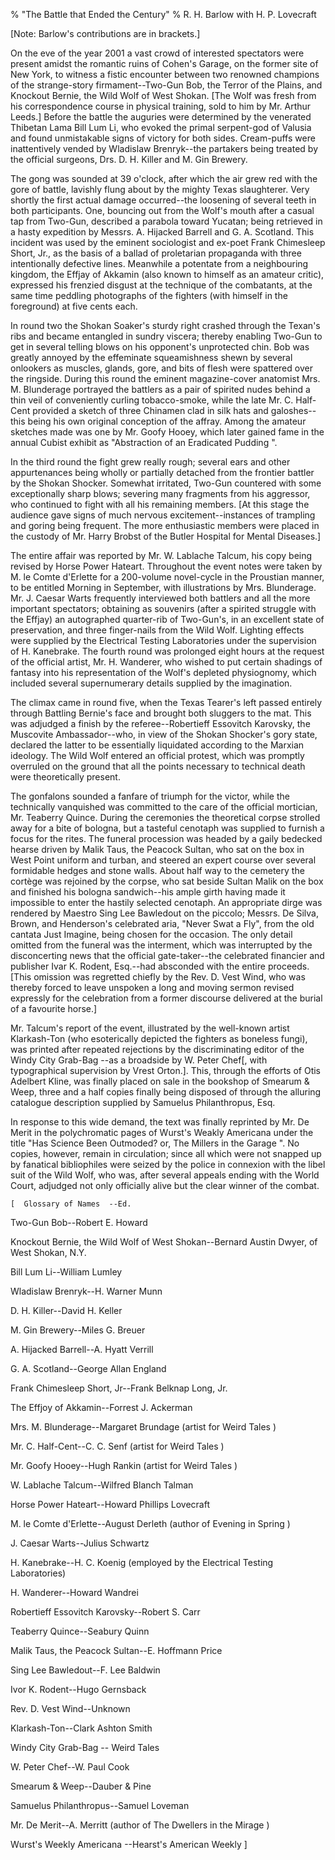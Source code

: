 % "The Battle that Ended the Century" 
%  R. H. Barlow with H. P. Lovecraft

        

  

  [Note: Barlow's contributions are in brackets.]    

On the eve of the year 2001 a vast crowd of interested spectators were present amidst the romantic
ruins of Cohen's Garage, on the former site of New York, to witness a fistic encounter between
two renowned champions of the strange-story firmament--Two-Gun Bob, the Terror of the Plains,
and Knockout Bernie, the Wild Wolf of West Shokan. [The Wolf was fresh from his correspondence
course in physical training, sold to him by Mr. Arthur Leeds.] Before the battle the auguries were
determined by the venerated Thibetan Lama Bill Lum Li, who evoked the primal serpent-god of Valusia
and found unmistakable signs of victory for both sides. Cream-puffs were inattentively vended by
Wladislaw Brenryk--the partakers being treated by the official surgeons, Drs. D. H. Killer and
M. Gin Brewery.  

  The gong was sounded at 39 o'clock, after which the air grew red with the
gore of battle, lavishly flung about by the mighty Texas slaughterer. Very shortly the first actual
damage occurred--the loosening of several teeth in both participants. One, bouncing out from
the Wolf's mouth after a casual tap from Two-Gun, described a parabola toward Yucatan; being
retrieved in a hasty expedition by Messrs. A. Hijacked Barrell and G. A. Scotland. This incident
was used by the eminent sociologist and ex-poet Frank Chimesleep Short, Jr., as the basis of a
ballad of proletarian propaganda with three intentionally defective lines. Meanwhile a potentate
from a neighbouring kingdom, the Effjay of Akkamin (also known to himself as an amateur critic),
expressed his frenzied disgust at the technique of the combatants, at the same time peddling
photographs of the fighters (with himself in the foreground) at five cents each.  

  In round two the Shokan Soaker's sturdy right crashed through the
Texan's ribs and became entangled in sundry viscera; thereby enabling Two-Gun to get in
several telling blows on his opponent's unprotected chin. Bob was greatly annoyed by the
effeminate squeamishness shewn by several onlookers as muscles, glands, gore, and bits of flesh
were spattered over the ringside. During this round the eminent magazine-cover anatomist Mrs. M.
Blunderage portrayed the battlers as a pair of spirited nudes behind a thin veil of conveniently
curling tobacco-smoke, while the late Mr. C. Half-Cent provided a sketch of three Chinamen clad in
silk hats and galoshes--this being his own original conception of the affray. Among the amateur
sketches made was one by Mr. Goofy Hooey, which later gained fame in the annual Cubist exhibit as
 "Abstraction of an Eradicated Pudding ".  

  In the third round the fight grew really rough; several ears and other
appurtenances being wholly or partially detached from the frontier battler by the Shokan Shocker.
Somewhat irritated, Two-Gun countered with some exceptionally sharp blows; severing many fragments
from his aggressor, who continued to fight with all his remaining members. [At this stage the
audience gave signs of much nervous excitement--instances of trampling and goring being
frequent. The more enthusiastic members were placed in the custody of Mr. Harry Brobst of the
Butler Hospital for Mental Diseases.]  

  The entire affair was reported by Mr. W. Lablache Talcum, his copy being revised
by Horse Power Hateart. Throughout the event notes were taken by M. le Comte d'Erlette for a
200-volume novel-cycle in the Proustian manner, to be entitled   Morning in September,   with
illustrations by Mrs. Blunderage. Mr. J. Caesar Warts frequently interviewed both battlers and all
the more important spectators; obtaining as souvenirs (after a spirited struggle with the Effjay)
an autographed quarter-rib of Two-Gun's, in an excellent state of preservation, and three
finger-nails from the Wild Wolf. Lighting effects were supplied by the Electrical Testing
Laboratories under the supervision of H. Kanebrake. The fourth round was prolonged eight hours at
the request of the official artist, Mr. H. Wanderer, who wished to put certain shadings of fantasy
into his representation of the Wolf's depleted physiognomy, which included several
supernumerary details supplied by the imagination.  

  The climax came in round five, when the Texas Tearer's left passed entirely
through Battling Bernie's face and brought both sluggers to the mat. This was adjudged a
finish by the referee--Robertieff Essovitch Karovsky, the Muscovite Ambassador--who, in
view of the Shokan Shocker's gory state, declared the latter to be essentially liquidated
according to the Marxian ideology. The Wild Wolf entered an official protest, which was promptly
overruled on the ground that all the points necessary to technical death were theoretically
present.  

  The gonfalons sounded a fanfare of triumph for the victor, while the technically
vanquished was committed to the care of the official mortician, Mr. Teaberry Quince. During the
ceremonies the theoretical corpse strolled away for a bite of bologna, but a tasteful cenotaph was
supplied to furnish a focus for the rites. The funeral procession was headed by a gaily bedecked
hearse driven by Malik Taus, the Peacock Sultan, who sat on the box in West Point uniform and
turban, and steered an expert course over several formidable hedges and stone walls. About half way
to the cemetery the cortège was rejoined by the corpse, who sat beside Sultan Malik on the box and
finished his bologna sandwich--his ample girth having made it impossible to enter the hastily
selected cenotaph. An appropriate dirge was rendered by Maestro Sing Lee Bawledout on the piccolo;
Messrs. De Silva, Brown, and Henderson's celebrated aria,  "Never Swat a Fly", from
the old cantata   Just Imagine,   being chosen for the occasion. The only detail omitted from
the funeral was the interment, which was interrupted by the disconcerting news that the official
gate-taker--the celebrated financier and publisher Ivar K. Rodent, Esq.--had absconded with
the entire proceeds. [This omission was regretted chiefly by the Rev. D. Vest Wind, who was thereby
forced to leave unspoken a long and moving sermon revised expressly for the celebration from a
former discourse delivered at the burial of a favourite horse.]  

  Mr. Talcum's report of the event, illustrated by the well-known artist
Klarkash-Ton (who esoterically depicted the fighters as boneless fungi), was printed after repeated
rejections by the discriminating editor of the   Windy City Grab-Bag  --as a broadside by W.
Peter Chef[, with typographical supervision by Vrest Orton.]. This, through the efforts of Otis
Adelbert Kline, was finally placed on sale in the bookshop of Smearum & Weep, three and a half
copies finally being disposed of through the alluring catalogue description supplied by Samuelus
Philanthropus, Esq.  

  In response to this wide demand, the text was finally reprinted by Mr. De Merit in
the polychromatic pages of Wurst's   Weakly Americana   under the title  "Has Science
Been Outmoded? or, The Millers in the Garage ". No copies, however, remain in circulation;
since all which were not snapped up by fanatical bibliophiles were seized by the police in
connexion with the libel suit of the Wild Wolf, who was, after several appeals ending with the
World Court, adjudged not only officially alive but the clear winner of the combat.  

    [  Glossary of Names  --Ed.    

Two-Gun Bob--Robert E. Howard  

Knockout Bernie, the Wild Wolf of West Shokan--Bernard Austin Dwyer, of West Shokan, N.Y.  

Bill Lum Li--William Lumley  

Wladislaw Brenryk--H. Warner Munn  

D. H. Killer--David H. Keller  

M. Gin Brewery--Miles G. Breuer  

A. Hijacked Barrell--A. Hyatt Verrill  

G. A. Scotland--George Allan England  

Frank Chimesleep Short, Jr--Frank Belknap Long, Jr.  

The Effjoy of Akkamin--Forrest J. Ackerman  

Mrs. M. Blunderage--Margaret Brundage (artist for   Weird Tales  )  

Mr. C. Half-Cent--C. C. Senf (artist   for Weird Tales  )  

Mr. Goofy Hooey--Hugh Rankin (artist for   Weird Tales  )  

W. Lablache Talcum--Wilfred Blanch Talman  

Horse Power Hateart--Howard Phillips Lovecraft  

M. le Comte d'Erlette--August Derleth (author of   Evening in Spring  )  

J. Caesar Warts--Julius Schwartz  

H. Kanebrake--H. C. Koenig (employed by the Electrical Testing Laboratories)  

H. Wanderer--Howard Wandrei  

Robertieff Essovitch Karovsky--Robert S. Carr  

Teaberry Quince--Seabury Quinn  

Malik Taus, the Peacock Sultan--E. Hoffmann Price  

Sing Lee Bawledout--F. Lee Baldwin  

Ivor K. Rodent--Hugo Gernsback  

Rev. D. Vest Wind--Unknown  

Klarkash-Ton--Clark Ashton Smith  

  Windy City Grab-Bag  --  Weird Tales    

W. Peter Chef--W. Paul Cook  

Smearum & Weep--Dauber & Pine  

Samuelus Philanthropus--Samuel Loveman  

Mr. De Merit--A. Merritt (author of   The Dwellers in the Mirage  )  

Wurst's   Weekly Americana  --Hearst's   American Weekly  ]  

